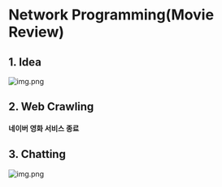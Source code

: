 # Network Programming(Movie Review)
## 1. Idea
![img.png](image_readme/idea.png)

## 2. Web Crawling
#### 네이버 영화 서비스 종료

## 3. Chatting
![img.png](image_readme/chatting.png)
